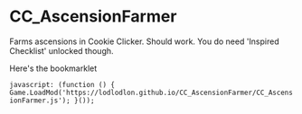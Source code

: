 # CC_AscensionFarmer
Farms ascensions in Cookie Clicker.
Should work.
You do need 'Inspired Checklist' unlocked though.

Here's the bookmarklet

`javascript: (function () { Game.LoadMod('https://lodlodlon.github.io/CC_AscensionFarmer/CC_AscensionFarmer.js'); }());`
